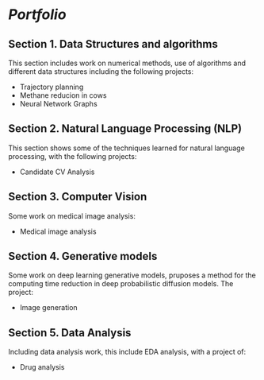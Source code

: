 # *Portfolio*
## **Section 1. Data Structures and algorithms**
This section includes work on numerical methods, use of algorithms and different data structures including the following projects: 
- Trajectory planning 
- Methane reducion in cows
- Neural Network Graphs
## **Section 2. Natural Language Processing (NLP)**
This section shows some of the techniques learned for natural language processing, with the following projects: 
- Candidate CV Analysis
## **Section 3. Computer Vision**
Some work on medical image analysis: 
- Medical image analysis 
## **Section 4. Generative models**
Some work on deep learning generative models, pruposes a method for the computing time reduction in deep probabilistic diffusion models. 
The project: 
- Image generation
## **Section 5. Data Analysis**
Including data analysis work, this include EDA analysis, with a project of: 
- Drug analysis
